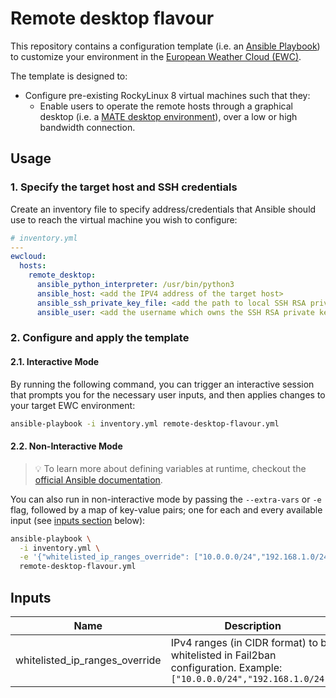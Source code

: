 # Remote desktop flavour

This repository contains a configuration template
(i.e. an [Ansible Playbook](https://docs.ansible.com/ansible/latest/playbook_guide/playbooks.html))
to customize your environment in the
[European Weather Cloud (EWC)](https://europeanweather.cloud/).

The template is designed to:
* Configure pre-existing RockyLinux 8 virtual machines such that they: 
  * Enable users to operate the remote hosts through a graphical desktop 
    (i.e. a [MATE desktop environment](https://mate-desktop.org/)), over a low or high bandwidth connection.

## Usage

### 1. Specify the target host and SSH credentials
Create an inventory file to specify address/credentials that Ansible should use
to reach the virtual machine you wish to configure:

```yaml
# inventory.yml
---
ewcloud:
  hosts:
    remote_desktop:
      ansible_python_interpreter: /usr/bin/python3
      ansible_host: <add the IPV4 address of the target host>
      ansible_ssh_private_key_file: <add the path to local SSH RSA private key file>
      ansible_user: <add the username which owns the SSH RSA private key >

```

### 2. Configure and apply the template

#### 2.1. Interactive Mode

By running the following command, you can trigger an interactive session that
prompts you for the necessary user inputs, and then applies changes to your
target EWC environment:

```bash
ansible-playbook -i inventory.yml remote-desktop-flavour.yml
```

#### 2.2. Non-Interactive Mode

>💡 To learn more about defining variables at runtime, checkout the
[official Ansible documentation](https://docs.ansible.com/ansible/latest/playbook_guide/playbooks_variables.html).

You can also run in non-interactive mode by passing the
`--extra-vars` or `-e` flag, followed by a map of  key-value pairs; one for each and every available input (see [inputs section](#inputs) below):

```bash
ansible-playbook \
  -i inventory.yml \
  -e '{"whitelisted_ip_ranges_override": ["10.0.0.0/24","192.168.1.0/24"]}' \
  remote-desktop-flavour.yml
```

## Inputs

| Name | Description | Type | Default | Required |
|------|-------------|------|---------|----------|
| whitelisted_ip_ranges_override | IPv4 ranges (in CIDR format) to be whitelisted in Fail2ban configuration. Example: `["10.0.0.0/24","192.168.1.0/24"]` | `list(string)` | n/a | no |
